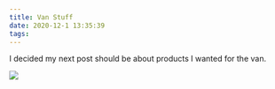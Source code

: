 ```yaml
---
title: Van Stuff
date: 2020-12-1 13:35:39
tags:
---
```


I decided my next post should be about products I wanted for the van.

<a href="https://www.amazon.com/gp/product/B07YHDH319/ref=as_li_ss_il?ie=UTF8&linkCode=li2&tag=alwaysonward-20&linkId=8d9ea7ad4157fc73c1d920945dc4d5e8&language=en_US" target="_blank"><img border="0" src="//ws-na.amazon-adsystem.com/widgets/q?_encoding=UTF8&ASIN=B07YHDH319&Format=_SL160_&ID=AsinImage&MarketPlace=US&ServiceVersion=20070822&WS=1&tag=alwaysonward-20&language=en_US" ></a><img src="https://ir-na.amazon-adsystem.com/e/ir?t=alwaysonward-20&language=en_US&l=li2&o=1&a=B07YHDH319" width="1" height="1" border="0" alt="" style="border:none !important; margin:0px !important;" />
